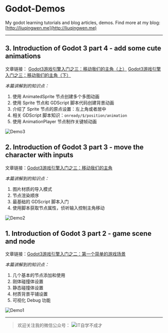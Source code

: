 # Godot-Demos
My godot learning tutorials and blog articles, demos.
Find more at my blog: [http://liuqingwen.me](http://liuqingwen.me)

***
## 3. Introduction of Godot 3 part 4 - add some cute animations

文章链接：
[Godot3游戏引擎入门之三：移动我们的主角（上）](http://liuqingwen.me/blog/2018/09/25/introduction-of-godot-3-part-4-add-some-cute-animations-part-1/)
[Godot3游戏引擎入门之三：移动我们的主角（下）](http://liuqingwen.me/blog/2018/09/27/introduction-of-godot-3-part-4-add-some-cute-animations-part-2/)

*本篇讲解到的知识点：*

1. 使用 AnimatedSprite 节点创建多个多图动画
2. 使用 Sprite 节点和 GDScript 脚本代码创建背景动画
3. 介绍了 Sprite 节点的原点设置：左上角或者居中
4. 相关 GDScript 脚本知识：`onready/$/position/animation`
5. 使用 AnimationPlayer 节点制作关键帧动画

![Demo3](https://github.com/spkingr/Godot-Demos/raw/master/Images/demo3.gif)


## 2. Introduction of Godot 3 part 3 - move the character with inputs

文章链接：[Godot3游戏引擎入门之三：移动我们的主角](http://liuqingwen.me/blog/2018/09/18/introduction-of-godot-3-part-3-move-character-with-inputs/)

*本篇讲解到的知识点：*

1. 图片材质的导入模式
2. 节点渲染顺序
3. 最基础的 GDScript 脚本入门
4. 使用脚本获取节点属性，侦听输入控制主角移动

![Demo2](https://github.com/spkingr/Godot-Demos/raw/master/Images/demo2.gif)


## 1. Introduction of Godot 3 part 2 - game scene and node

文章链接：[Godot3游戏引擎入门之二：第一个简单的游戏场景](http://liuqingwen.me/blog/2018/09/11/introduction-of-godot-3-part-2-game-scene-and-node/)

*本篇讲解到的知识点：*

1. 几个基本的节点添加和使用
2. 刚体碰撞体设置
3. 静态碰撞体设置
4. 材质背景平铺设置
5. 可视化 Debug 功能

![Demo1](https://github.com/spkingr/Godot-Demos/raw/master/Images/demo1.gif)

***

> 欢迎关注我的微信公众号：
![IT自学不成才](http://liuqingwen.me/blog/images/wexin_2.jpg)